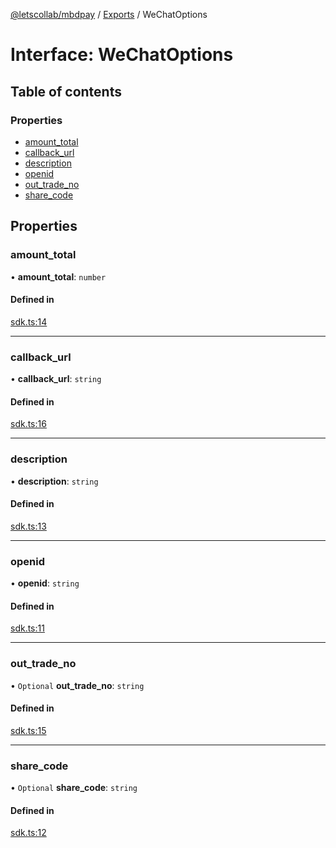 [@letscollab/mbdpay](../README.md) / [Exports](../modules.md) / WeChatOptions

# Interface: WeChatOptions

## Table of contents

### Properties

- [amount_total](WeChatOptions.md#amount_total)
- [callback_url](WeChatOptions.md#callback_url)
- [description](WeChatOptions.md#description)
- [openid](WeChatOptions.md#openid)
- [out_trade_no](WeChatOptions.md#out_trade_no)
- [share_code](WeChatOptions.md#share_code)

## Properties

### amount_total

• **amount_total**: `number`

#### Defined in

[sdk.ts:14](https://github.com/deskbtm-letscollab/mbdpay/blob/b88957d/src/sdk.ts#L14)

---

### callback_url

• **callback_url**: `string`

#### Defined in

[sdk.ts:16](https://github.com/deskbtm-letscollab/mbdpay/blob/b88957d/src/sdk.ts#L16)

---

### description

• **description**: `string`

#### Defined in

[sdk.ts:13](https://github.com/deskbtm-letscollab/mbdpay/blob/b88957d/src/sdk.ts#L13)

---

### openid

• **openid**: `string`

#### Defined in

[sdk.ts:11](https://github.com/deskbtm-letscollab/mbdpay/blob/b88957d/src/sdk.ts#L11)

---

### out_trade_no

• `Optional` **out_trade_no**: `string`

#### Defined in

[sdk.ts:15](https://github.com/deskbtm-letscollab/mbdpay/blob/b88957d/src/sdk.ts#L15)

---

### share_code

• `Optional` **share_code**: `string`

#### Defined in

[sdk.ts:12](https://github.com/deskbtm-letscollab/mbdpay/blob/b88957d/src/sdk.ts#L12)
